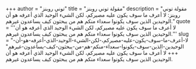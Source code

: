 +++
author = "توني روبنز"
title = "مقولة توني روبنز"
description = "مقولة توني روبنز: لا أعرف ما سوف يكون عليه مصيركم، لكن الشيء الوحيد الذي أعرفه هو أن الوحيدين الذين سوف يكونوا سعداء منكم هم من يبحثون كيف يساعدون غيرهم."
quote = '''لا أعرف ما سوف يكون عليه مصيركم، لكن الشيء الوحيد الذي أعرفه هو أن الوحيدين الذين سوف يكونوا سعداء منكم هم من يبحثون كيف يساعدون غيرهم.'''
slug = "لا-أعرف-ما-سوف-يكون-عليه-مصيركم،-لكن-الشيء-الوحيد-الذي-أعرفه-هو-أن-الوحيدين-الذين-سوف-يكونوا-سعداء-منكم-هم-من-يبحثون-كيف-يساعدون-غيرهم"
+++
لا أعرف ما سوف يكون عليه مصيركم، لكن الشيء الوحيد الذي أعرفه هو أن الوحيدين الذين سوف يكونوا سعداء منكم هم من يبحثون كيف يساعدون غيرهم.
